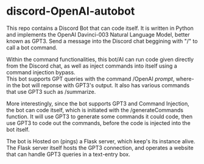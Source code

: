 # discord-OpenAI-autobot

This repo contains a Discord Bot that can code itself.  It is written in Python and implements the OpenAI Davinci-003 Natural Language Model, better known as GPT3. Send a message into the Discord chat beggining with "/" to call a bot command.  

Within the command functionalities, this bot/AI can run code given directly from the Discord chat, as well as inject commands into itself using a command injection bypass.  
This bot supports GPT queries with the command /OpenAI *prompt*, where-in the bot will reponse with GPT3's output. It also has various commands that use GPT3 such as /summarize.  

More interestingly, since the bot supports GPT3 and Command Injection, the bot can code itself, which is initiated with the /generateCommands function. It will use GPT3 to generate some commands it could code, then use GPT3 to code out the commands, before the code is injected into the bot itself.

The bot is Hosted on (pings) a Flask server, which keep's its instance alive. The Flask server itself hosts the GPT3 connection, and operates a website that can handle GPT3 queries in a text-entry box.  



